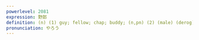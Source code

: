 ```yaml
---
powerlevel: 2081
expression: 野郎
definition: (n) (1) guy; fellow; chap; buddy; (n,pn) (2) (male) (derog) (sl) bastard; asshole; arsehole; son of a bitch; (P)
pronunciation: やろう
---
```


